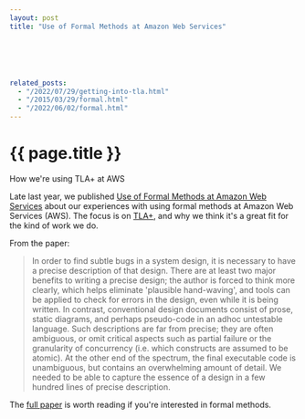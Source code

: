 ```yaml
---
layout: post
title: "Use of Formal Methods at Amazon Web Services"






related_posts:
  - "/2022/07/29/getting-into-tla.html"
  - "/2015/03/29/formal.html"
  - "/2022/06/02/formal.html"
---
```

{{ page.title }}
================

<p class="meta">How we're using TLA+ at AWS</p>

Late last year, we published [Use of Formal Methods at Amazon Web Services](http://research.microsoft.com/en-us/um/people/lamport/tla/formal-methods-amazon.pdf) about our experiences with using formal methods at Amazon Web Services (AWS). The focus is on [TLA+](http://research.microsoft.com/en-us/um/people/lamport/tla/tla.html), and why we think it's a great fit for the kind of work we do.

From the paper:

> In order to find subtle bugs in a system design, it is necessary to have a precise description of that design. There are at least two major benefits to writing a precise design; the author is forced to think more clearly, which helps eliminate 'plausible hand-waving', and tools can be applied to check for errors in
the design, even while it is being written. In contrast, conventional design documents consist of prose, static diagrams, and perhaps pseudo-code in an adhoc untestable language. Such descriptions are far from precise; they are often ambiguous, or omit critical aspects such as partial failure or the granularity of concurrency (i.e. which constructs are assumed to be atomic). At the other end of the spectrum, the final executable code is unambiguous, but contains an overwhelming amount of detail. We needed to be able to capture the essence of a design in a few hundred lines of precise description.

The [full paper](http://research.microsoft.com/en-us/um/people/lamport/tla/formal-methods-amazon.pdf) is worth reading if you're interested in formal methods.